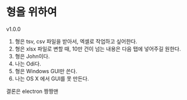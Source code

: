 # 형을 위하여
v1.0.0

1. 형은 tsv, csv 파일을 받아서, 엑셀로 작업하고 싶어한다.
1. 형은 xlsx 파일로 변할 때, 10만 건이 넘는 내용은 다음 탭에 넣어주길 원한다.
1. 형은 John이다.
1. 나는 Odi다.
1. 형은 Windows GUI만 쓴다.
1. 나는 OS X 에서 GUI를 못 만든다.

결론은 electron 짱짱맨
